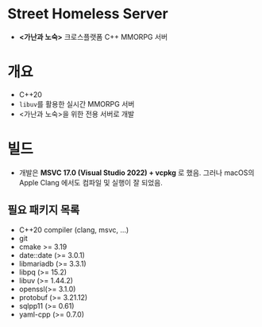 # Street Homeless Server
- **<가난과 노숙>** 크로스플랫폼 C++ MMORPG 서버

# 개요
- C++20
- `libuv`를 활용한 실시간 MMORPG 서버
- <가난과 노숙>을 위한 전용 서버로 개발

# 빌드
- 개발은 **MSVC 17.0 (Visual Studio 2022) + vcpkg** 로 했음. 그러나 macOS의 Apple Clang 에서도 컴파일 및 실행이 잘 되었음.
## 필요 패키지 목록
- C++20 compiler (clang, msvc, ...)
- git
- cmake >= 3.19
- date::date (>= 3.0.1)
- libmariadb (>= 3.3.1)
- libpq (>= 15.2)
- libuv (>= 1.44.2)
- openssl(>= 3.1.0)
- protobuf (>= 3.21.12)
- sqlpp11 (>= 0.61)
- yaml-cpp (>= 0.7.0)
